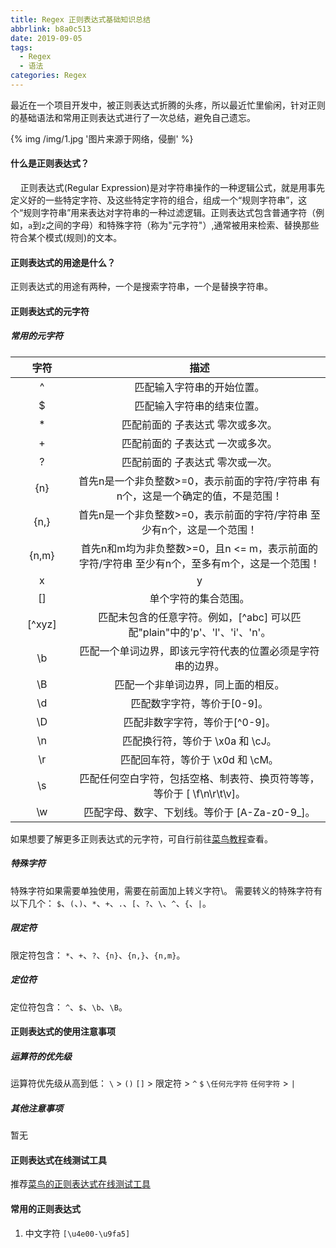 ```yaml
---
title: Regex 正则表达式基础知识总结
abbrlink: b8a0c513
date: 2019-09-05
tags:
  - Regex
  - 语法
categories: Regex
---
```


最近在一个项目开发中，被正则表达式折腾的头疼，所以最近忙里偷闲，针对正则的基础语法和常用正则表达式进行了一次总结，避免自己遗忘。
<!-- more  -->
{% img /img/1.jpg '图片来源于网络，侵删' %}

#### 什么是正则表达式？
&nbsp;&nbsp;&nbsp;&nbsp;正则表达式(Regular Expression)是对字符串操作的一种逻辑公式，就是用事先定义好的一些特定字符、及这些特定字符的组合，组成一个“规则字符串”，这个“规则字符串”用来表达对字符串的一种过滤逻辑。正则表达式包含普通字符（例如，```a```到```z```之间的字母）和特殊字符（称为"元字符"）,通常被用来检索、替换那些符合某个模式(规则)的文本。

#### 正则表达式的用途是什么？
正则表达式的用途有两种，一个是搜索字符串，一个是替换字符串。

#### 正则表达式的元字符
##### 常用的元字符

| 字符 | 描述 |
|------------|:----------:|
| ^ | 匹配输入字符串的开始位置。 |
| $ | 匹配输入字符串的结束位置。 |
| * | 匹配前面的 子表达式 零次或多次。 |
| + | 匹配前面的 子表达式 一次或多次。 |
| ? | 匹配前面的 子表达式 零次或一次。 |
| {n} | 首先n是一个非负整数>=0，表示前面的字符/字符串 有n个，这是一个确定的值，不是范围！ |
| {n,} | 首先n是一个非负整数>=0，表示前面的字符/字符串 至少有n个，这是一个范围！ |
| {n,m} | 首先n和m均为非负整数>=0，且n <= m，表示前面的字符/字符串 至少有n个，至多有m个，这是一个范围！ |
| x|y | 匹配 x 或 y，x和y为字符/字符串/子表达式。 |
| [] | 单个字符的集合范围。 |
| [^xyz] | 匹配未包含的任意字符。例如，[^abc] 可以匹配"plain"中的'p'、'l'、'i'、'n'。 |
| \b | 匹配一个单词边界，即该元字符代表的位置必须是字符串的边界。 |
| \B | 匹配一个非单词边界，同上面的相反。 |
| \d | 匹配数字字符，等价于[0-9]。 |
| \D | 匹配非数字字符，等价于[^0-9]。 |
| \n | 匹配换行符，等价于 \x0a 和 \cJ。 |
| \r | 匹配回车符，等价于 \x0d 和 \cM。 |
| \s | 匹配任何空白字符，包括空格、制表符、换页符等等，等价于 [ \f\n\r\t\v]。 |
| \w | 匹配字母、数字、下划线。等价于 [A-Za-z0-9_]。 |

如果想要了解更多正则表达式的元字符，可自行前往[菜鸟教程](https://www.runoob.com/regexp/regexp-metachar.html)查看。

##### 特殊字符
特殊字符如果需要单独使用，需要在前面加上转义字符\。
需要转义的特殊字符有以下几个：
```$```、```(```、```)```、```*```、```+```、```.```、```[```、```?```、```\```、```^```、```{```、```|```。

##### 限定符
限定符包含：
```*```、```+```、```?```、```{n}```、```{n,}```、```{n,m}```。

##### 定位符
定位符包含：
```^```、```$```、```\b```、```\B```。

#### 正则表达式的使用注意事项
##### 运算符的优先级
运算符优先级从高到低：
```\``` > ```()``` ```[]``` > 限定符 > ```^``` ```$``` ```\任何元字符``` ```任何字符``` > ```|```

##### 其他注意事项
暂无

#### 正则表达式在线测试工具
推荐[菜鸟的正则表达式在线测试工具](https://c.runoob.com/front-end/854)

#### 常用的正则表达式
1. 中文字符 ```[\u4e00-\u9fa5]```

<style>
table th:nth-of-type(1){
  width: 20%;
}
table th:nth-of-type(2){
  width: 80%;
}
table tr td:nth-of-type(1){
  text-align: center;
}
table tr td:nth-of-type(2){
  text-align: left;
}
</style>
